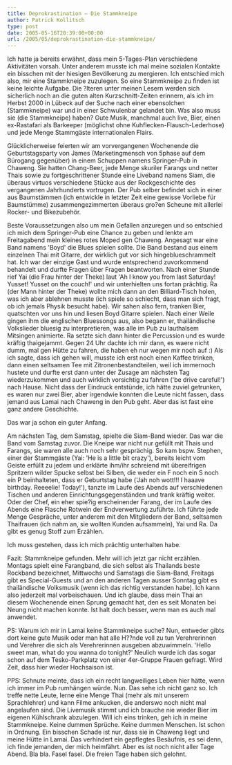 ```yaml
---
title: Deprokrastination – Die Stammkneipe
author: Patrick Kollitsch
type: post
date: 2005-05-16T20:39:00+00:00
url: /2005/05/deprokrastination-die-stammkneipe/
---
```


Ich hatte ja bereits erwähnt, dass mein 5-Tages-Plan verschiedene Aktivitäten vorsah. Unter anderem musste ich mal meine sozialen Kontakte ein bisschen mit der hiesigen Bevölkerung zu mergieren. Ich entschied mich also, mir eine Stammkneipe zuzulegen. So eine Stammkneipe zu finden ist keine leichte Aufgabe. Die ?lteren unter meinen Lesern werden sich sicherlich noch an die guten alten Kurzschnitt-Zeiten erinnern, als ich im Herbst 2000 in Lübeck auf der Suche nach einer ebensolchen (Stammkneipe) war und in einer Schwulenbar gelandet bin. Was also muss sie (die Stammkneipe) haben? Gute Musik, manchmal auch live, Bier, einen ex-Rastafari als Barkeeper (möglichst ohne Kuhflecken-Flausch-Lederhose) und jede Menge Stammgäste internationalen Flairs.

Glücklicherweise feierten wir am vorvergangenen Wochenende die Geburtstagsparty von James (Marketingmensch von 5phase auf dem Bürogang gegenüber) in einem Schuppen namens Springer-Pub in Chaweng. Sie hatten Chang-Beer, jede Menge skuriler Farangs und netter Thais sowie zu fortgeschrittener Stunde eine Liveband namens Siam, die überaus virtuos verschiedene Stücke aus der Rockgeschichte des vergangenen Jahrhunderts vortrugen. Der Pub selber befindet sich in einer aus Baumstämmen (ich entwickle in letzter Zeit eine gewisse Vorliebe für Baumstümme) zusammengezimmerten überaus gro?en Scheune mit allerlei Rocker- und Bikezubehör.

Beste Voraussetzungen also um mein Gefallen anzuregen und so entschied ich mich dem Springer-Pub eine Chance zu geben und lenkte am Freitagabend mein kleines rotes Moped gen Chaweng. Angesagt war eine Band namens 'Boyd' die Blues spielen sollte. Die Band bestand aus einem einzelnen Thai mit Gitarre, der wirklich gut vor sich hingeblueschrammelt hat. Ich war der einzige Gast und wurde entsprechend zuvorkommend behandelt und durfte Fragen über Fragen beantworten. Nach einer Stunde rief Yai (die Frau hinter der Theke) laut 'Ah I know you from last Saturday! Yusset! Yusset on the couch!' und wir unterhielten uns fortan prächtig. Ra (der Mann hinter der Theke) wollte mich dann an den Billiard-Tisch holen, was ich aber ablehnen musste (ich spiele so schlecht, dass man sich fragt, ob ich jemals Physik besucht habe). Wir sahen also fern, tranken Bier, quatschten vor uns hin und liesen Boyd Gitarre spielen. Nach einer Weile gingen ihm die englischen Bluessongs aus, also begann er, thailändische Volkslieder bluesig zu interpretieren, was alle im Pub zu lauthalsem Mitsingen animierte. Ra setzte sich dann hinter die Percussion und es wurde kräftig thaigejammt. Gegen 24 Uhr dachte ich mir dann, es waere nicht dumm, mal gen Hütte zu fahren, die haben eh nur wegen mir noch auf :) Als ich sagte, dass ich gehen will, musste ich erst noch einen Kaffee trinken, dann einen seltsamen Tee mit Zitronenbestandteilen, weil ich immernoch hustete und durfte erst dann unter der Zusage am nächsten Tag wiederzukommen und auch wirklich vorsichtig zu fahren ('be drive careful!') nach Hause. Nicht dass der Eindruck entstünde, ich hätte zuviel getrunken, es waren nur zwei Bier, aber irgendwie konnten die Leute nicht fassen, dass jemand aus Lamai nach Chaweng in den Pub geht. Aber das ist fast eine ganz andere Geschichte.

Das war ja schon ein guter Anfang.

Am nächsten Tag, dem Samstag, spielte die Siam-Band wieder. Das war die Band vom Samstag zuvor. Die Kneipe war nicht nur gefüllt mit Thais und Farangs, sie waren alle auch noch sehr gesprächig. So kam bspw. Stephen, einer der Stammgäste (Yai: 'He is a little bit crazy'), bereits leicht vom Geiste erfüllt zu jedem und erklärte ihm/ihr schreiend mit übereifrigen Spritzern wilder Spucke selbst bei Silben, die weder ein F noch ein S noch ein P beinhalteten, dass er Geburtstag habe ('Jah noh wott!!! I haaave birthday. Reeeelie! Today!'), tanzte im Laufe des Abends auf verschiedenen Tischen und anderen Einrichtungsgegenständen und trank kräftig weiter. Oder der Chef, ein eher spie?ig erscheinender Farang, der im Laufe des Abends eine Flasche Rotwein der Endverwertung zuführte. Ich führte jede Menge Gespräche, unter anderem mit den Mitgliedern der Band, seltsamen Thaifrauen (ich nahm an, sie wollten Kunden aufsammeln), Yai und Ra. Da gibt es genug Stoff zum Erzählen.

Ich muss gestehen, dass ich mich prächtig unterhalten habe.

Fazit: Stammkneipe gefunden. Mehr will ich jetzt gar nicht erzählen. Montags spielt eine Farangband, die sich selbst als Thailands beste Rockband bezeichnet, Mittwochs und Samstags die Siam-Band, Freitags gibt es Special-Guests und an den anderen Tagen ausser Sonntag gibt es thailändische Volksmusik (wenn ich das richtig verstanden habe). Ich kann also jederzeit mal vorbeischauen. Und ich glaube, dass mein Thai an diesem Wochenende einen Sprung gemacht hat, den es seit Monaten bei Neung nicht machen konnte. Ist halt doch besser, wenn man es auch mal anwendet.

PS: Warum ich mir in Lamai keine Stammkneipe suche? Nun, entweder gibts dort keine gute Musik oder man hat alle H??nde voll zu tun Verehrerinnen und Verehrer die sich als Verehrerinnen ausgeben abzuwimmeln. 'Hello sweet man, what do you wanna do tonight?' Neulich wurde ich das sogar schon auf dem Tesko-Parkplatz von einer 4er-Gruppe Frauen gefragt. Wird Zeit, dass hier wieder Hochsaison ist.

PPS: Schnute meinte, dass ich ein recht langweiliges Leben hier hätte, wenn ich immer im Pub rumhängen würde. Nun. Das sehe ich nicht ganz so. Ich treffe nette Leute, lerne eine Menge Thai (mehr als mit unserem Sprachlehrer) und kann Filme ankucken, die anderswo noch nicht mal angelaufen sind. Die Livemusik stimmt und ich brauche nie wieder Bier im eigenen Kühlschrank abzulegen. Will ich eins trinken, geh ich in meine Stammkneipe. Keine dummen Sprüche. Keine dummen Menschen. Ist schon in Ordnung. Ein bisschen Schade ist nur, dass sie in Chaweng liegt und meine Hütte in Lamai. Das verhindert ein gepflegtes Besäufnis, es sei denn, ich finde jemanden, der mich heimfährt. Aber es ist noch nicht aller Tage Abend. Bla bla. Fasel fasel. Die freien Tage haben sich gelohnt.
